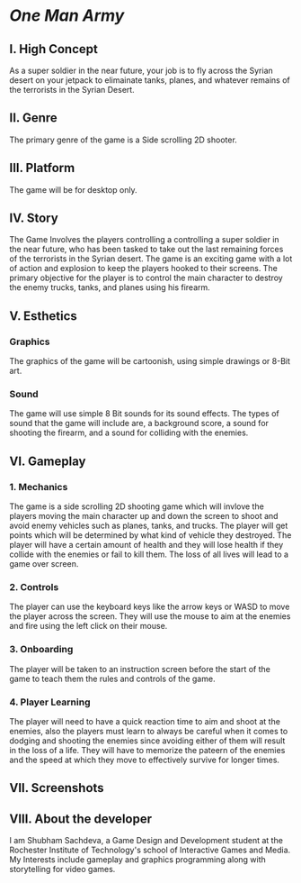 # **_One Man Army_**
## I. High Concept
As a super soldier in the near future, your job is to fly across the Syrian desert on your jetpack to elimainate tanks, planes, 
and whatever remains of the terrorists in the Syrian Desert.

## II. Genre
The primary genre of the game is a Side scrolling 2D shooter.

## III. Platform
The game will be for desktop only.

## IV. Story
The Game Involves the players controlling a controlling a super soldier in the near future, who has been tasked to take out the last
remaining forces of the terrorists in the Syrian desert. The game is an exciting game with a lot of action and explosion to keep the players 
hooked to their screens. The primary objective for the player is to control the main character to destroy the enemy trucks, tanks, and planes
using his firearm.

## V. Esthetics
### Graphics 
The graphics of the game will be cartoonish, using simple drawings or 8-Bit art.
### Sound 
The game will use simple 8 Bit sounds for its sound effects. The types of sound that the game will include are, a background score, 
a sound for shooting the firearm, and a sound for colliding with the enemies.

## VI. Gameplay
### 1. Mechanics
The game is a side scrolling 2D shooting game which will invlove the players moving the main character up and down the screen to shoot 
and avoid enemy vehicles such as planes, tanks, and trucks. The player will get points which will be determined by what kind of vehicle
they destroyed. The player will have a certain amount of health and they will lose health if they collide with the enemies or fail to kill
them. The loss of all lives will lead to a game over screen.
### 2. Controls
The player can use the keyboard keys like the arrow keys or WASD to move the player across the screen. They will use the mouse to
aim at the enemies and fire using the left click on their mouse.
### 3. Onboarding
The player will be taken to an instruction screen before the start of the game to teach them the rules and controls of the game.
### 4. Player Learning
The player will need to have a quick reaction time to aim and shoot at the enemies, also the players must learn to always be careful when
it comes to dodging and shooting the enemies since avoiding either of them will result in the loss of a life. They will have to memorize the
pateern of the enemies and the speed at which they move to effectively survive for longer times.

## VII. Screenshots

## VIII. About the developer
I am Shubham Sachdeva, a Game Design and Development student at the Rochester Institute of Technology's school of Interactive Games and
Media. My Interests include gameplay and graphics programming along with storytelling for video games.

